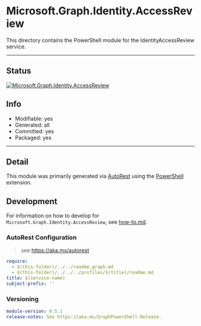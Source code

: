 <!-- region Generated -->
# Microsoft.Graph.Identity.AccessReview
This directory contains the PowerShell module for the IdentityAccessReview service.

---
## Status
[![Microsoft.Graph.Identity.AccessReview](https://img.shields.io/powershellgallery/v/Microsoft.Graph.Identity.AccessReview.svg?style=flat-square&label=Microsoft.Graph.Identity.AccessReview "Microsoft.Graph.Identity.AccessReview")](https://www.powershellgallery.com/packages/Microsoft.Graph.Identity.AccessReview/)

## Info
- Modifiable: yes
- Generated: all
- Committed: yes
- Packaged: yes

---
## Detail
This module was primarily generated via [AutoRest](https://github.com/Azure/autorest) using the [PowerShell](https://github.com/Azure/autorest.powershell) extension.

## Development
For information on how to develop for `Microsoft.Graph.Identity.AccessReview`, see [how-to.md](how-to.md).
<!-- endregion -->

### AutoRest Configuration

> see https://aka.ms/autorest

``` yaml
require:
  - $(this-folder)/../../readme.graph.md
  - $(this-folder)/../../../profiles/$(title)/readme.md
title: $(service-name)
subject-prefix: ''

```
### Versioning

``` yaml
module-version: 0.5.1
release-notes: See https://aka.ms/GraphPowerShell-Release.
```
